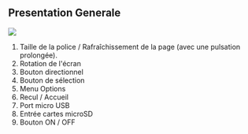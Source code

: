 ## Presentation Generale
![](http://static.energysistem.com/images/manuals/39225/54bfed3bb4167.jpg)

1. Taille de la police / Rafraîchissement de la page (avec une pulsation prolongée).
2. Rotation de l'écran
3. Bouton directionnel
4. Bouton de sélection
5. Menu Options
6. Recul / Accueil
7. Port micro USB  
8. Entrée cartes microSD
9. Bouton ON / OFF

